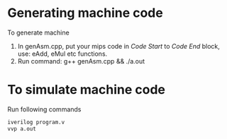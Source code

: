 # Generating machine code
To generate machine
1.  In genAsm.cpp, put your mips code in *Code Start* to *Code End* block, use: eAdd, eMul etc functions.
2.  Run command: g++ genAsm.cpp && ./a.out

# To simulate machine code
Run following commands
```bash
iverilog program.v
vvp a.out
```
